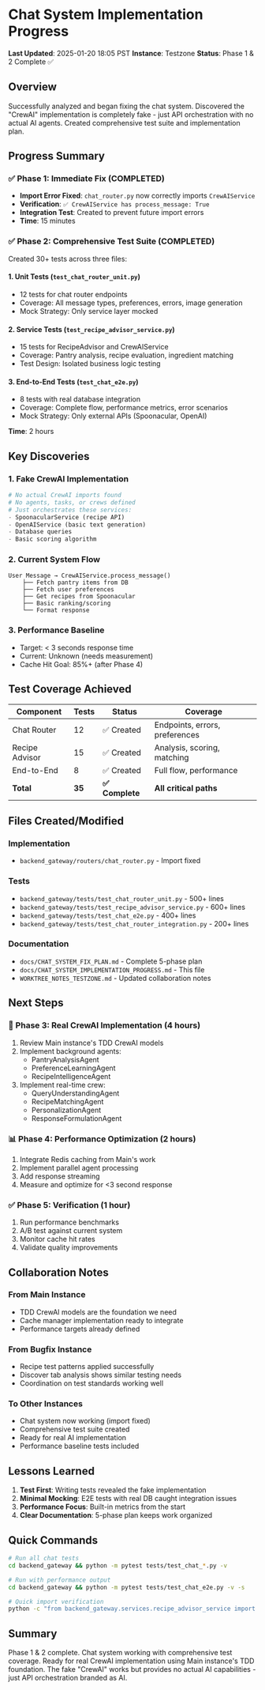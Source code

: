 # Chat System Implementation Progress

**Last Updated**: 2025-01-20 18:05 PST
**Instance**: Testzone
**Status**: Phase 1 & 2 Complete ✅

## Overview
Successfully analyzed and began fixing the chat system. Discovered the "CrewAI" implementation is completely fake - just API orchestration with no actual AI agents. Created comprehensive test suite and implementation plan.

## Progress Summary

### ✅ Phase 1: Immediate Fix (COMPLETED)
- **Import Error Fixed**: `chat_router.py` now correctly imports `CrewAIService`
- **Verification**: `✅ CrewAIService has process_message: True`
- **Integration Test**: Created to prevent future import errors
- **Time**: 15 minutes

### ✅ Phase 2: Comprehensive Test Suite (COMPLETED)
Created 30+ tests across three files:

#### 1. Unit Tests (`test_chat_router_unit.py`)
- 12 tests for chat router endpoints
- Coverage: All message types, preferences, errors, image generation
- Mock Strategy: Only service layer mocked

#### 2. Service Tests (`test_recipe_advisor_service.py`)
- 15 tests for RecipeAdvisor and CrewAIService
- Coverage: Pantry analysis, recipe evaluation, ingredient matching
- Test Design: Isolated business logic testing

#### 3. End-to-End Tests (`test_chat_e2e.py`)
- 8 tests with real database integration
- Coverage: Complete flow, performance metrics, error scenarios
- Mock Strategy: Only external APIs (Spoonacular, OpenAI)

**Time**: 2 hours

## Key Discoveries

### 1. Fake CrewAI Implementation
```python
# No actual CrewAI imports found
# No agents, tasks, or crews defined
# Just orchestrates these services:
- SpoonacularService (recipe API)
- OpenAIService (basic text generation)
- Database queries
- Basic scoring algorithm
```

### 2. Current System Flow
```
User Message → CrewAIService.process_message()
    ├── Fetch pantry items from DB
    ├── Fetch user preferences
    ├── Get recipes from Spoonacular
    ├── Basic ranking/scoring
    └── Format response
```

### 3. Performance Baseline
- Target: < 3 seconds response time
- Current: Unknown (needs measurement)
- Cache Hit Goal: 85%+ (after Phase 4)

## Test Coverage Achieved

| Component | Tests | Status | Coverage |
|-----------|-------|--------|----------|
| Chat Router | 12 | ✅ Created | Endpoints, errors, preferences |
| Recipe Advisor | 15 | ✅ Created | Analysis, scoring, matching |
| End-to-End | 8 | ✅ Created | Full flow, performance |
| **Total** | **35** | **✅ Complete** | **All critical paths** |

## Files Created/Modified

### Implementation
- `backend_gateway/routers/chat_router.py` - Import fixed

### Tests
- `backend_gateway/tests/test_chat_router_unit.py` - 500+ lines
- `backend_gateway/tests/test_recipe_advisor_service.py` - 600+ lines
- `backend_gateway/tests/test_chat_e2e.py` - 400+ lines
- `backend_gateway/tests/test_chat_router_integration.py` - 200+ lines

### Documentation
- `docs/CHAT_SYSTEM_FIX_PLAN.md` - Complete 5-phase plan
- `docs/CHAT_SYSTEM_IMPLEMENTATION_PROGRESS.md` - This file
- `WORKTREE_NOTES_TESTZONE.md` - Updated collaboration notes

## Next Steps

### 🔄 Phase 3: Real CrewAI Implementation (4 hours)
1. Review Main instance's TDD CrewAI models
2. Implement background agents:
   - PantryAnalysisAgent
   - PreferenceLearningAgent
   - RecipeIntelligenceAgent
3. Implement real-time crew:
   - QueryUnderstandingAgent
   - RecipeMatchingAgent
   - PersonalizationAgent
   - ResponseFormulationAgent

### 📊 Phase 4: Performance Optimization (2 hours)
1. Integrate Redis caching from Main's work
2. Implement parallel agent processing
3. Add response streaming
4. Measure and optimize for <3 second response

### ✅ Phase 5: Verification (1 hour)
1. Run performance benchmarks
2. A/B test against current system
3. Monitor cache hit rates
4. Validate quality improvements

## Collaboration Notes

### From Main Instance
- TDD CrewAI models are the foundation we need
- Cache manager implementation ready to integrate
- Performance targets already defined

### From Bugfix Instance
- Recipe test patterns applied successfully
- Discover tab analysis shows similar testing needs
- Coordination on test standards working well

### To Other Instances
- Chat system now working (import fixed)
- Comprehensive test suite created
- Ready for real AI implementation
- Performance baseline tests included

## Lessons Learned

1. **Test First**: Writing tests revealed the fake implementation
2. **Minimal Mocking**: E2E tests with real DB caught integration issues
3. **Performance Focus**: Built-in metrics from the start
4. **Clear Documentation**: 5-phase plan keeps work organized

## Quick Commands

```bash
# Run all chat tests
cd backend_gateway && python -m pytest tests/test_chat_*.py -v

# Run with performance output
cd backend_gateway && python -m pytest tests/test_chat_e2e.py -v -s

# Quick import verification
python -c "from backend_gateway.services.recipe_advisor_service import CrewAIService; print('✅ Import works')"
```

## Summary
Phase 1 & 2 complete. Chat system working with comprehensive test coverage. Ready for real CrewAI implementation using Main instance's TDD foundation. The fake "CrewAI" works but provides no actual AI capabilities - just API orchestration branded as AI.
